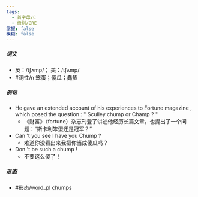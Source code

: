 ```yaml
---
tags:
  - 首字母/C
  - 级别/GRE
掌握: false
模糊: false
---
```

##### 词义
- 英：/tʃʌmp/； 美：/tʃʌmp/
- #词性/n  笨蛋；傻瓜；蠢货
##### 例句
- He gave an extended account of his experiences to Fortune magazine , which posed the question : " Sculley chump or Champ ? "
	- 《财富》（fortune）杂志刊登了讲述他经历长篇文章，也提出了一个问题：“斯卡利笨蛋还是冠军？”
- Can 't you see I have you Chump ?
	- 难道你没看出来我把你当成傻瓜吗？
- Don 't be such a chump !
	- 不要这么傻了！
##### 形态
- #形态/word_pl chumps
